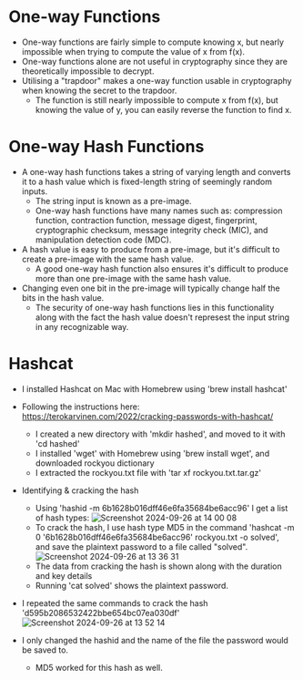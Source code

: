 # One-way Functions

- One-way functions are fairly simple to compute knowing x, but nearly impossible when trying to compute the value of x from f(x).
- One-way functions alone are not useful in cryptography since they are theoretically impossible to decrypt.
- Utilising a "trapdoor" makes a one-way function usable in cryptography when knowing the secret to the trapdoor.
  - The function is still nearly impossible to compute x from f(x), but knowing the value of y, you can easily reverse the function to find x.


# One-way Hash Functions

- A one-way hash functions takes a string of varying length and converts it to a hash value which is fixed-length string of seemingly random inputs.
  - The string input is known as a pre-image.
  - One-way hash functions have many names such as: compression function, contraction function, message digest, fingerprint, cryptographic checksum, message integrity check (MIC), and manipulation detection code (MDC).
- A hash value is easy to produce from a pre-image, but it's difficult to create a pre-image with the same hash value.
  - A good one-way hash function also ensures it's difficult to produce more than one pre-image with the same hash value.
- Changing even one bit in the pre-image will typically change half the bits in the hash value.
  - The security of one-way hash functions lies in this functionality along with the fact the hash value doesn't represest the input string in any recognizable way. 


# Hashcat

- I installed Hashcat on Mac with Homebrew using 'brew install hashcat'
- Following the instructions here: https://terokarvinen.com/2022/cracking-passwords-with-hashcat/
  - I created a new directory with 'mkdir hashed', and moved to it with 'cd hashed'
  - I installed 'wget' with Homebrew using 'brew install wget', and downloaded rockyou dictionary
  - I extracted the rockyou.txt file with 'tar xf rockyou.txt.tar.gz'

- Identifying & cracking the hash
  - Using 'hashid -m 6b1628b016dff46e6fa35684be6acc96' I get a list of hash types:
  ![Screenshot 2024-09-26 at 14 00 08](https://github.com/user-attachments/assets/6ca4c3a4-8f97-4bd3-aab2-42dae8872aba)
  - To crack the hash, I use hash type MD5 in the command 'hashcat -m 0 '6b1628b016dff46e6fa35684be6acc96' rockyou.txt -o solved', and save the plaintext password to a file called "solved".
  ![Screenshot 2024-09-26 at 13 36 31](https://github.com/user-attachments/assets/830d64b4-6c4c-4db4-a7db-d44afa8527ac)
  - The data from cracking the hash is shown along with the duration and key details
  - Running 'cat solved' shows the plaintext password.

- I repeated the same commands to crack the hash 'd595b2086532422bbe654bc07ea030df'
![Screenshot 2024-09-26 at 13 52 14](https://github.com/user-attachments/assets/4a385ed0-39b6-4027-81d9-808b9a8b733b)
- I only changed the hashid and the name of the file the password would be saved to.
  - MD5 worked for this hash as well.

